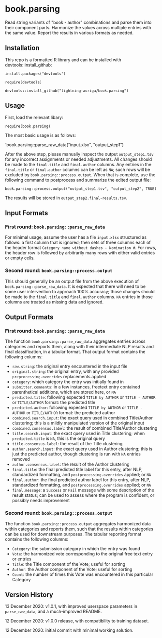 # book.parsing
 
Read string variants of "book - author" combinations and parse them into their component parts.
Harmonize the values across multiple entries with the same value. Report the results in various
formats as needed.


## Installation

This repo is a formatted R library and can be installed with devtools::install_github:

`install.packages("devtools")`

`require(devtools)`

`devtools::install_github("lightning-auriga/book.parsing")`

## Usage

First, load the relevant libary:

`require(book.parsing)`

The most basic usage is as follows:

`book.parsing::parse_raw_data("input.xlsx", "output_step1")

After the above step, please manually inspect the output `output_step1.tsv`
for any incorrect assignments or needed adjustments. All changes should be made to
the `final.title` and `final.author` columns. Any entries in the `final.title`
or `final.author` columns can be left as `NA`; such rows will be excluded
by `book.parsing::process.output`. When that is complete, use the following
command to postprocess and summarize the edited output file:

`book.parsing::process.output("output_step1.tsv", "output_step2", TRUE)`

The results will be stored in `output_step2.final-results.tsv`.

## Input Formats

### First round: `book.parsing::parse_raw_data`

For minimal usage, assume the user has a file `input.xlsx` structured as follows:
a first column that is ignored; then sets of three columns each of the header format
`Category name without dashes - Nomination #`. For rows, the header row is followed
by arbitrarily many rows with either valid entries or empty cells.

### Second round: `book.parsing::process.output`

This should generally be an output file from the above execution of `book.parsing::parse_raw_data`.
It is expected that there will need to be some user intervention to approach 100% accuracy; those
changes should be made to the `final.title` and `final.author` columns. `NA` entries in those
columns are treated as missing data and ignored.

## Output Formats

### First round: `book.parsing::parse_raw_data`

The function `book.parsing::parse_raw_data` aggregates entries across categories
and reports them, along with their intermediate NLP results and final classification,
in a tabular format. That output format contains the following columns:

 - `raw.string`: the original entry encountered in the input file
 - `original.string`: the original entry, with any provided `preprocessing.overrides` replacements applied
 - `category`: which category the entry was initially found in
 - `submitter.comments`: in a few instances, freetext entry contained parenthetical additions, which are stored here, or `NA`
 - `predicted.title`: following expected `TITLE by AUTHOR` or `TITLE - AUTHOR` or `TITLE/AUTHOR` format: the predicted title
 - `predicted.author`: following expected `TITLE by AUTHOR` or `TITLE - AUTHOR` or `TITLE/AUTHOR` format: the predicted author
 - `combined.search.input`: the exact query used in combined Title/Author clustering; this is a mildly manipulated version of the original input
 - `combined.consensus.label`: the result of combined Title/Author clustering
 - `title.search.input`: the exact query used in Title clustering; when `predicted.title` is `NA`, this is the original query
 - `title.consensus.label`: the result of the Title clustering
 - `author.search.input`: the exact query used in Author clustering; this is just the predicted author, though clustering is run with `NA` entries removed
 - `author.consensus.label`: the result of the Author clustering
 - `final.title`: the final predicted title label for this entry, after NLP, standardized formatting, and `postprocessing.overrides` applied; or `NA`
 - `final.author`: the final predicted author label for this entry, after NLP, standardized formatting, and `postprocessing.overrides` applied; or `NA`
 - `final.message`: a `Success` or `Fail` message with some description of the result status; can be used to assess where the program is confident, or possibly needs improvement

### Second round: `book.parsing::process.output`

The function `book.parsing::process.output` aggregates harmonized data within categories
and reports them, such that the results within categories can be used for downstream purposes.
The tabular reporting format contains the following columns:
 - `Category`: the submission category in which the entry was found
 - `Vote`: the harmonized vote corresponding to the original free text entry or entries
 - `Title`: the Title component of the Vote; useful for sorting
 - `Author`: the Author component of the Vote; useful for sorting
 - `Count`: the number of times this Vote was encountered in this particular Category

## Version History

13 December 2020: v1.0.1, with improved userspace parameters in `parse_raw_data`, and a much-improved README.

12 December 2020: v1.0.0 release, with compatibility to training dataset.

12 December 2020: initial commit with minimal working solution.
